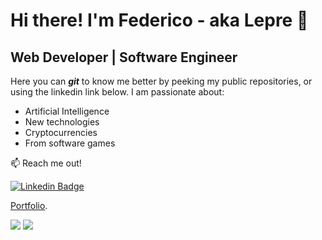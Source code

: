 # Hi there! I'm Federico - aka <b>Lepre</b> 🐇

## Web Developer | Software Engineer

Here you can  <b><i>git</i></b> to know me better by peeking my public repositories, or using the linkedin link below. I am passionate about:
 - Artificial Intelligence
 - New technologies
 - Cryptocurrencies
 - From software games

:mailbox: Reach me out!

[![Linkedin Badge](https://img.shields.io/badge/-Federico-0e76a8?style=flat&labelColor=0e76a8&logo=linkedin&logoColor=white)](https://www.linkedin.com/in/federicolorrai/)

[Portfolio](https://federicolorrai.it/).

<p>
<img align="top" src="https://github-readme-stats.vercel.app/api?username=gitLepre&show_icons=true&hide_border=true&bg_color=22272e&icon_color=adbac7&text_color=adbac7&title_color=adbac7" />
<img src="https://github-readme-stats.vercel.app/api/top-langs/?username=gitLepre&hide_border=true&bg_color=22272e&text_color=adbac7&title_color=adbac7&layout=compact&exclude_repo=natural-language-processing,Software-Engineering-Exam---Rina&langs_count=3" />
</p>
